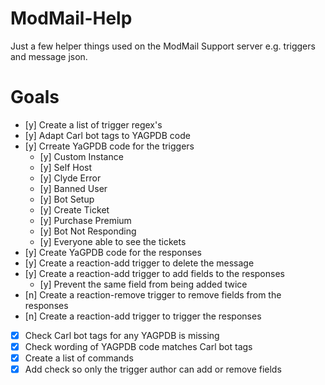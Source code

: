 # ModMail-Help

Just a few helper things used on the ModMail Support server e.g. triggers and message json.

# Goals

- [y] Create a list of trigger regex's
- [y] Adapt Carl bot tags to YAGPDB code
- [y] Crreate YaGPDB code for the triggers
  - [y] Custom Instance
  - [y] Self Host
  - [y] Clyde Error
  - [y] Banned User
  - [y] Bot Setup
  - [y] Create Ticket
  - [y] Purchase Premium
  - [y] Bot Not Responding
  - [y] Everyone able to see the tickets
- [y] Create YaGPDB code for the responses
- [y] Create a reaction-add trigger to delete the message
- [y] Create a reaction-add trigger to add fields to the responses
  - [y] Prevent the same field from being added twice
- [n] Create a reaction-remove trigger to remove fields from the responses
- [n] Create a reaction-add trigger to trigger the responses
- [x] Check Carl bot tags for any YAGPDB is missing
- [x] Check wording of YAGPDB code matches Carl bot tags
- [x] Create a list of commands
- [x] Add check so only the trigger author can add or remove fields
